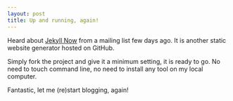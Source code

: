 ```yaml
---
layout: post
title: Up and running, again!
---
```


Heard about [Jekyll Now](https://github.com/barryclark/jekyll-now) from a mailing list few days ago. It is another static website generator hosted on GitHub.

Simply fork the project and give it a minimum setting, it is ready to go. No need to touch command line, no need to install any tool on my local computer.

Fantastic, let me (re)start blogging, again!
